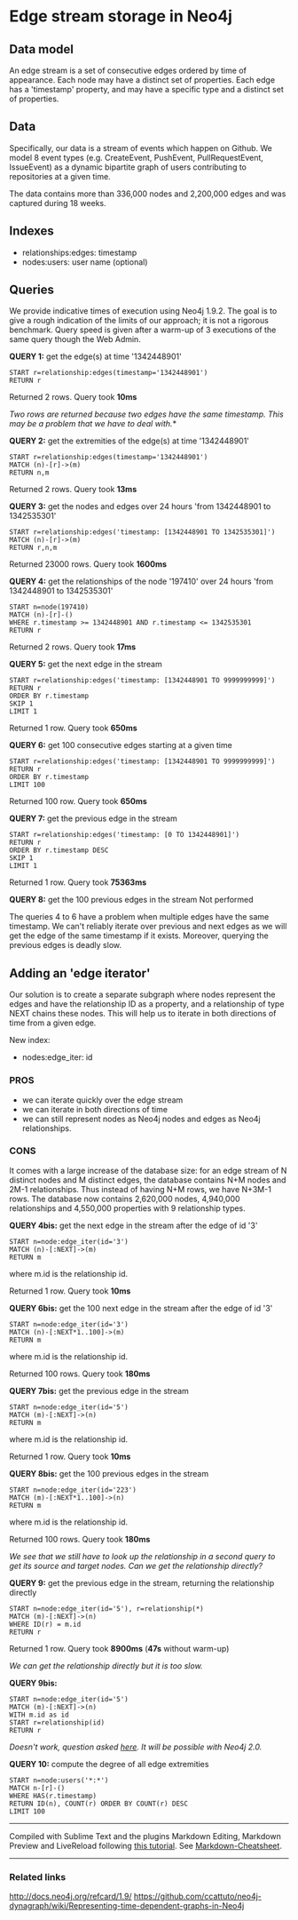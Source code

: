 # Edge stream storage in Neo4j

## Data model

An edge stream is a set of consecutive edges ordered by time of appearance. Each node may have a distinct set of properties. Each edge has a 'timestamp' property, and may have a specific type and a distinct set of properties.

## Data

Specifically, our data is a stream of events which happen on Github. We model 8 event types (e.g. CreateEvent, PushEvent, PullRequestEvent, IssueEvent) as a dynamic bipartite graph of users contributing to repositories at a given time.

The data contains more than 336,000 nodes and 2,200,000 edges and was captured during 18 weeks.

## Indexes

* relationships:edges: timestamp
* nodes:users: user name (optional)

## Queries

We provide indicative times of execution using Neo4j 1.9.2. The goal is to give a rough indication of the limits of our approach; it is not a rigorous benchmark. Query speed is given after a warm-up of 3 executions of the same query though the Web Admin.

**QUERY 1:** get the edge(s) at time '1342448901'

```
START r=relationship:edges(timestamp='1342448901')
RETURN r
```

Returned 2 rows. Query took **10ms**

*Two rows are returned because two edges have the same timestamp. This may be a problem that we have to deal with.**

**QUERY 2:** get the extremities of the edge(s) at time '1342448901'

```
START r=relationship:edges(timestamp='1342448901')
MATCH (n)-[r]->(m)
RETURN n,m
```

Returned 2 rows. Query took **13ms**

**QUERY 3:** get the nodes and edges over 24 hours 'from 1342448901 to 1342535301'

```
START r=relationship:edges('timestamp: [1342448901 TO 1342535301]')
MATCH (n)-[r]->(m)
RETURN r,n,m
```

Returned 23000 rows. Query took **1600ms**

**QUERY 4:** get the relationships of the node '197410' over 24 hours 'from 1342448901 to 1342535301'

```
START n=node(197410)
MATCH (n)-[r]-()
WHERE r.timestamp >= 1342448901 AND r.timestamp <= 1342535301
RETURN r
```

Returned 2 rows. Query took **17ms**

**QUERY 5:** get the next edge in the stream

```
START r=relationship:edges('timestamp: [1342448901 TO 9999999999]')
RETURN r
ORDER BY r.timestamp
SKIP 1
LIMIT 1
```

Returned 1 row. Query took **650ms**

**QUERY 6:** get 100 consecutive edges starting at a given time

```
START r=relationship:edges('timestamp: [1342448901 TO 9999999999]')
RETURN r
ORDER BY r.timestamp
LIMIT 100
```

Returned 100 row. Query took **650ms**

**QUERY 7:** get the previous edge in the stream

```
START r=relationship:edges('timestamp: [0 TO 1342448901]')
RETURN r
ORDER BY r.timestamp DESC
SKIP 1
LIMIT 1
```

Returned 1 row. Query took **75363ms**

**QUERY 8:** get the 100 previous edges in the stream
Not performed

The queries 4 to 6 have a problem when multiple edges have the same timestamp.
We can't reliably iterate over previous and next edges as we will get the edge of the same timestamp if it exists.
Moreover, querying the previous edges is deadly slow.

## Adding an 'edge iterator'

Our solution is to create a separate subgraph where nodes represent the edges and have the relationship ID as a property, and a relationship of type NEXT chains these nodes. This will help us to iterate in both directions of time from a given edge.

New index:

* nodes:edge_iter: id

### PROS
* we can iterate quickly over the edge stream
* we can iterate in both directions of time
* we can still represent nodes as Neo4j nodes and edges as Neo4j relationships.

### CONS
It comes with a large increase of the database size: for an edge stream of N distinct nodes and M distinct edges, the database contains N+M nodes and 2M-1 relationships. Thus instead of having N+M rows, we have N+3M-1 rows. The database now contains 2,620,000 nodes, 4,940,000 relationships and 4,550,000 properties with 9 relationship types.

**QUERY 4bis:** get the next edge in the stream after the edge of id '3'

```
START n=node:edge_iter(id='3')
MATCH (n)-[:NEXT]->(m)
RETURN m
```

where m.id is the relationship id.

Returned 1 row. Query took **10ms**

**QUERY 6bis:** get the 100 next edge in the stream after the edge of id '3'

```
START n=node:edge_iter(id='3')
MATCH (n)-[:NEXT*1..100]->(m)
RETURN m
```

where m.id is the relationship id.

Returned 100 rows. Query took **180ms**

**QUERY 7bis:** get the previous edge in the stream

```
START n=node:edge_iter(id='5')
MATCH (m)-[:NEXT]->(n)
RETURN m
```

where m.id is the relationship id.

Returned 1 row. Query took **10ms**

**QUERY 8bis:** get the 100 previous edges in the stream

```
START n=node:edge_iter(id='223')
MATCH (m)-[:NEXT*1..100]->(n)
RETURN m
```

where m.id is the relationship id.

Returned 100 rows. Query took **180ms**

*We see that we still have to look up the relationship in a second query to get its source and target nodes. Can we get the relationship directly?*

**QUERY 9:** get the previous edge in the stream, returning the relationship directly

```
START n=node:edge_iter(id='5'), r=relationship(*)
MATCH (m)-[:NEXT]->(n)
WHERE ID(r) = m.id
RETURN r
```

Returned 1 row. Query took **8900ms** (**47s** without warm-up)

*We can get the relationship directly but it is too slow.*

**QUERY 9bis:**

```
START n=node:edge_iter(id='5')
MATCH (m)-[:NEXT]->(n)
WITH m.id as id
START r=relationship(id)
RETURN r
```

*Doesn't work, question asked [here](http://stackoverflow.com/questions/18400881/neo4j-cypher-internal-parameters). It will be possible with Neo4j 2.0.*

**QUERY 10:** compute the degree of all edge extremities

```
START n=node:users('*:*')
MATCH n-[r]-()
WHERE HAS(r.timestamp)
RETURN ID(n), COUNT(r) ORDER BY COUNT(r) DESC
LIMIT 100
```


---
Compiled with Sublime Text and the plugins Markdown Editing, Markdown Preview and LiveReload following [this tutorial](http://www.perseosblog.com/en/posts/markdown-the-perfect-config-for-sublime-text-2/). See [Markdown-Cheatsheet](https://github.com/adam-p/markdown-here/wiki/Markdown-Cheatsheet).

---
### Related links

http://docs.neo4j.org/refcard/1.9/
https://github.com/ccattuto/neo4j-dynagraph/wiki/Representing-time-dependent-graphs-in-Neo4j